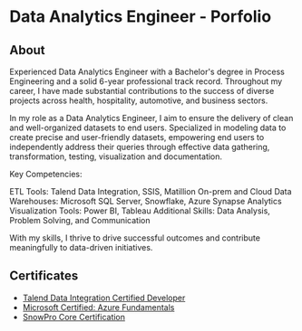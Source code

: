 # Data Analytics Engineer - Porfolio

## About

Experienced Data Analytics Engineer with a Bachelor's degree in Process Engineering and a solid 6-year professional track record. Throughout my career, I have made substantial contributions to the success of diverse projects across health, hospitality, automotive, and business sectors.

In my role as a Data Analytics Engineer, I aim to ensure the delivery of clean and well-organized datasets to end users. Specialized in modeling data to create precise and user-friendly datasets, empowering end users to independently address their queries through effective data gathering, transformation, testing, visualization and documentation.

Key Competencies:

ETL Tools: Talend Data Integration, SSIS, Matillion
On-prem and Cloud Data Warehouses: Microsoft SQL Server, Snowflake, Azure Synapse Analytics
Visualization Tools: Power BI, Tableau
Additional Skills: Data Analysis, Problem Solving, and Communication

With my skills, I thrive to drive successful outcomes and contribute meaningfully to data-driven initiatives.


## Certificates

- [Talend Data Integration Certified Developer](https://www.credly.com/earner/earned/badge/c2af047e-e08e-424c-a3d3-7ed1c1955db8)
- [Microsoft Certified: Azure Fundamentals](https://www.credly.com/earner/earned/badge/9de93281-ad90-4658-aa14-bbbb7a003c64)
- [SnowPro Core Certification](https://www.credly.com/earner/earned/badge/847bf1a6-1f51-41a3-b6a3-0ef588eea725)

